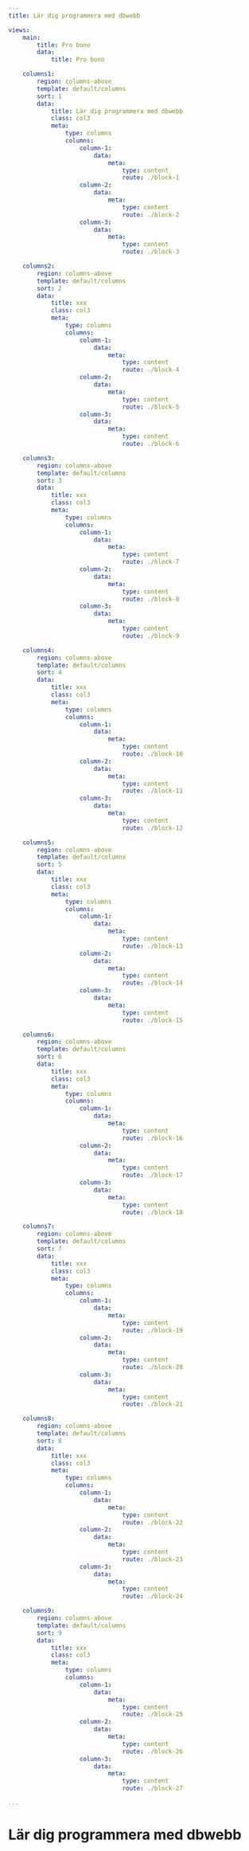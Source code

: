 ```yaml
---
title: Lär dig programmera med dbwebb

views:
    main:
        title: Pro bono
        data:
            title: Pro bono

    columns1:
        region: columns-above
        template: default/columns
        sort: 1
        data:
            title: Lär dig programmera med dbwebb
            class: col3
            meta:
                type: columns
                columns:
                    column-1:
                        data:
                            meta:
                                type: content
                                route: ./block-1
                    column-2:
                        data:
                            meta:
                                type: content
                                route: ./block-2
                    column-3:
                        data:
                            meta:
                                type: content
                                route: ./block-3

    columns2:
        region: columns-above
        template: default/columns
        sort: 2
        data:
            title: xxx
            class: col3
            meta:
                type: columns
                columns:
                    column-1:
                        data:
                            meta:
                                type: content
                                route: ./block-4
                    column-2:
                        data:
                            meta:
                                type: content
                                route: ./block-5
                    column-3:
                        data:
                            meta:
                                type: content
                                route: ./block-6

    columns3:
        region: columns-above
        template: default/columns
        sort: 3
        data:
            title: xxx
            class: col3
            meta:
                type: columns
                columns:
                    column-1:
                        data:
                            meta:
                                type: content
                                route: ./block-7
                    column-2:
                        data:
                            meta:
                                type: content
                                route: ./block-8
                    column-3:
                        data:
                            meta:
                                type: content
                                route: ./block-9

    columns4:
        region: columns-above
        template: default/columns
        sort: 4
        data:
            title: xxx
            class: col3
            meta:
                type: columns
                columns:
                    column-1:
                        data:
                            meta:
                                type: content
                                route: ./block-10
                    column-2:
                        data:
                            meta:
                                type: content
                                route: ./block-11
                    column-3:
                        data:
                            meta:
                                type: content
                                route: ./block-12

    columns5:
        region: columns-above
        template: default/columns
        sort: 5
        data:
            title: xxx
            class: col3
            meta:
                type: columns
                columns:
                    column-1:
                        data:
                            meta:
                                type: content
                                route: ./block-13
                    column-2:
                        data:
                            meta:
                                type: content
                                route: ./block-14
                    column-3:
                        data:
                            meta:
                                type: content
                                route: ./block-15

    columns6:
        region: columns-above
        template: default/columns
        sort: 6
        data:
            title: xxx
            class: col3
            meta:
                type: columns
                columns:
                    column-1:
                        data:
                            meta:
                                type: content
                                route: ./block-16
                    column-2:
                        data:
                            meta:
                                type: content
                                route: ./block-17
                    column-3:
                        data:
                            meta:
                                type: content
                                route: ./block-18

    columns7:
        region: columns-above
        template: default/columns
        sort: 7
        data:
            title: xxx
            class: col3
            meta:
                type: columns
                columns:
                    column-1:
                        data:
                            meta:
                                type: content
                                route: ./block-19
                    column-2:
                        data:
                            meta:
                                type: content
                                route: ./block-20
                    column-3:
                        data:
                            meta:
                                type: content
                                route: ./block-21

    columns8:
        region: columns-above
        template: default/columns
        sort: 8
        data:
            title: xxx
            class: col3
            meta:
                type: columns
                columns:
                    column-1:
                        data:
                            meta:
                                type: content
                                route: ./block-22
                    column-2:
                        data:
                            meta:
                                type: content
                                route: ./block-23
                    column-3:
                        data:
                            meta:
                                type: content
                                route: ./block-24

    columns9:
        region: columns-above
        template: default/columns
        sort: 9
        data:
            title: xxx
            class: col3
            meta:
                type: columns
                columns:
                    column-1:
                        data:
                            meta:
                                type: content
                                route: ./block-25
                    column-2:
                        data:
                            meta:
                                type: content
                                route: ./block-26
                    column-3:
                        data:
                            meta:
                                type: content
                                route: ./block-27

...
```

Lär dig programmera med dbwebb
===========================
